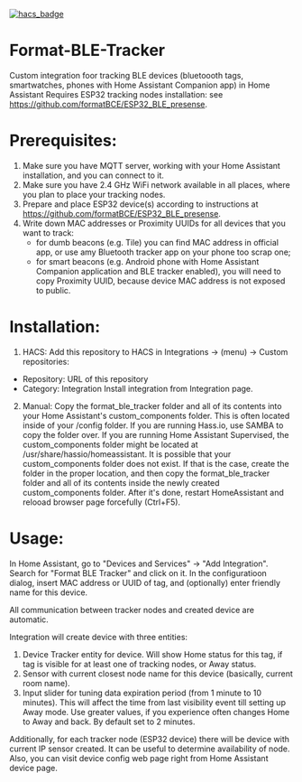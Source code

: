 [![hacs_badge](https://img.shields.io/badge/HACS-Custom-41BDF5.svg)](https://github.com/hacs/integration)

# Format-BLE-Tracker

Custom integration foor tracking BLE devices (bluetoooth tags, smartwatches, phones with Home Assistant Companion app) in Home Assistant
Requires ESP32 tracking nodes installation: see https://github.com/formatBCE/ESP32_BLE_presense.

# Prerequisites:

1. Make sure you have MQTT server, working with your Home Assistant installation, and you can connect to it.
2. Make sure you have 2.4 GHz WiFi network available in all places, where you plan to place your tracking nodes.
3. Prepare and place ESP32 device(s) according to instructions at https://github.com/formatBCE/ESP32_BLE_presense.
4. Write down MAC addresses or Proximity UUIDs for all devices that you want to track:
   - for dumb beacons (e.g. Tile) you can find MAC address in official app, or use amy Bluetooth tracker app on your phone too scrap one;
   - for smart beacons (e.g. Android phone with Home Assistant Companion application and BLE tracker enabled), you will need to copy Proximity UUID, because device MAC        address is not exposed to public.

# Installation:

  1. HACS: 
  Add this repository to HACS in Integrations -> (menu) -> Custom repositories:
   - Repository: URL of this repository
   - Category: Integration
  Install integration from Integration page.
  
  2. Manual: 
  Copy the format_ble_tracker folder and all of its contents into your Home Assistant's custom_components folder. This is often located inside of your /config folder. If you are running Hass.io, use SAMBA to copy the folder over. If you are running Home Assistant Supervised, the custom_components folder might be located at /usr/share/hassio/homeassistant. It is possible that your custom_components folder does not exist. If that is the case, create the folder in the proper location, and then copy the format_ble_tracker folder and all of its contents inside the newly created custom_components folder. 
  After it's done, restart HomeAssistant and relooad browser page forcefully (Ctrl+F5).
  
# Usage:

In Home Assistant, go to "Devices and Services" -> "Add Integration". Search for "Format BLE Tracker" and click on it.
In the configuratioon dialog, insert MAC address or UUID of tag, and (optionally) enter friendly name for this device.

All communication between tracker nodes and created device are automatic.

Integration will create device with three entities:
1. Device Tracker entity for device. Will show Home status for this tag, if tag is visible for at least one of tracking nodes, or Away status.
2. Sensor with current closest node name for this device (basically, current room name).
3. Input slider for tuning data expiration period (from 1 minute to 10 minutes). This will affect the time from last visibility event till setting up Away mode. Use greater values, if you experience often changes Home to Away and back. By default set to 2 minutes.

Additionally, for each tracker node (ESP32 device) there will be device with current IP sensor created. It can be useful to determine availability of node. Also, you can visit device config web page right from Home Assistant device page.
  
